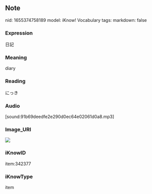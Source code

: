 ## Note
nid: 1655374758189
model: iKnow! Vocabulary
tags: 
markdown: false

### Expression
日記

### Meaning
diary

### Reading
にっき

### Audio
[sound:91b69deedfe2e290d0ec64e02061d0a8.mp3]

### Image_URI
<img src="cd5ee73d32ddef325e8bd979941e14e6.jpg">

### iKnowID
item:342377

### iKnowType
item
